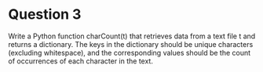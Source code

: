 # Question 3
Write a Python function charCount(t) that retrieves data from a text file t and returns a dictionary. The keys in the dictionary should be unique characters (excluding whitespace), and the corresponding values should be the count of occurrences of each character in the text.
